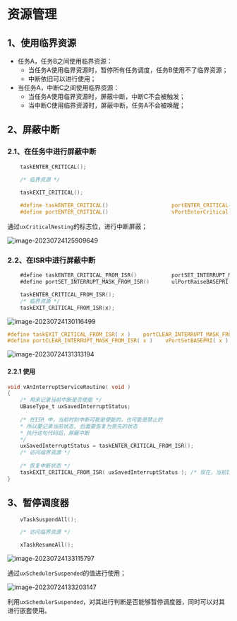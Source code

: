 # 资源管理

## 1、使用临界资源

- 任务A，任务B之间使用临界资源：
  - 当任务A使用临界资源时，暂停所有任务调度，任务B使用不了临界资源；
  - 中断依旧可以进行使用；
- 当任务A，中断C之间使用临界资源：
  - 当任务A使用临界资源时，屏蔽中断，中断C不会被触发；
  - 当中断C使用临界资源时，屏蔽中断，任务A不会被唤醒；

## 2、屏蔽中断

### 2.1、在任务中进行屏蔽中断

```c
	taskENTER_CRITICAL();
	
	/* 临界资源 */

	taskEXIT_CRITICAL();

	#define taskENTER_CRITICAL()               		portENTER_CRITICAL()
    #define portENTER_CRITICAL()                    vPortEnterCritical()

```

通过`uxCriticalNesting`的标志位，进行中断屏蔽；

![image-20230724125909649](D:\MarkdowPad2_md\随手记\images\image-20230724125909649.png)

### 2.2、在ISR中进行屏蔽中断

```v
	#define taskENTER_CRITICAL_FROM_ISR()      		portSET_INTERRUPT_MASK_FROM_ISR()
    #define portSET_INTERRUPT_MASK_FROM_ISR()       ulPortRaiseBASEPRI()

	taskENTER_CRITICAL_FROM_ISR();
	/* 临界资源 */
	taskEXIT_CRITICAL_FROM_ISR(x);
```

![image-20230724130116499](D:\MarkdowPad2_md\随手记\images\image-20230724130116499.png)

```c
#define taskEXIT_CRITICAL_FROM_ISR( x )    portCLEAR_INTERRUPT_MASK_FROM_ISR( x )
#define portCLEAR_INTERRUPT_MASK_FROM_ISR( x )    vPortSetBASEPRI( x )
```



![image-20230724131313194](D:\MarkdowPad2_md\随手记\images\image-20230724131313194.png)

#### 2.2.1 使用

```c
void vAnInterruptServiceRoutine( void ) 
{
	/* 用来记录当前中断是否使能 */ 
    UBaseType_t uxSavedInterruptStatus;
    
	/* 在ISR 中，当前时刻中断可能是使能的，也可能是禁止的 
	* 所以要记录当前状态, 后面要恢复为原先的状态 
	* 执行这句代码后，屏蔽中断 
	*/
	uxSavedInterruptStatus = taskENTER_CRITICAL_FROM_ISR(); 
    /* 访问临界资源 */
    
	/* 恢复中断状态 */ 
    taskEXIT_CRITICAL_FROM_ISR( uxSavedInterruptStatus ); /* 现在，当前ISR可以被更高优先级的中断打断了 */
}
```

## 3、暂停调度器

```c
	vTaskSuspendAll();

	/* 访问临界资源 */

	xTaskResumeAll();
```

![image-20230724133115797](D:\MarkdowPad2_md\随手记\images\image-20230724133115797.png)

通过`uxSchedulerSuspended`的值进行使用；

![image-20230724133203147](D:\MarkdowPad2_md\随手记\images\image-20230724133203147.png)

利用`uxSchedulerSuspended`，对其进行判断是否能够暂停调度器，同时可以对其进行嵌套使用。
